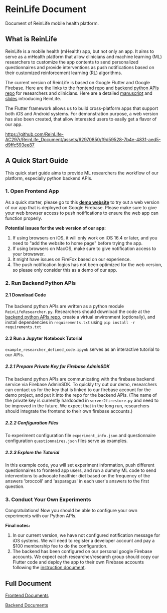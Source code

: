 # ReinLife Document

Document of ReinLife mobile health platform.

## What is ReinLife

ReinLife is a mobile health (mHealth) app, but not only an app. It aims to serve as a mHealth platform that allow clinicians and machine learning (ML) researchers to customize the app contents to send personalized questionnaires and provide interventions as push notifications based on their customized reinforcement learning (RL) algorithms. 

The current version of ReinLife is based on Google Flutter and Google Firebase. Here are the links to the [frontend repo](https://github.com/ReinLife-AC297r/reinlife_flutter) and [backend python APIs repo](https://github.com/ReinLife-AC297r/reinlife_backend_APIs) for researchers and clinicians. Here are a detailed [manuscript](https://github.com/ReinLife-AC297r/ReinLife_Document/blob/main/manuscript_and_slides/AC297r_Final_Report.pdf) and [slides]('https://github.com/ReinLife-AC297r/ReinLife_Document/blob/main/manuscript_and_slides%20Partner%20Final%20Presentation.pdf) introducing ReinLife.

The Flutter framework allows us to build cross-platform apps that support both iOS and Android systems. For demonstration purpose, a web version has also been created, that allow interested users to easily get a flavor of our app.


https://github.com/ReinLife-AC297r/ReinLife_Document/assets/62970850/f9d59528-7b4e-4831-aed5-d9ffc593ee87



## A Quick Start Guide

This quick start guide aims to provide ML researchers the workflow of our platform, especially python backend APIs.

### 1. Open Frontend App

As a quick starter, please go to this [<strong>demo website</strong>](https://flutternotification-ebd50.web.app) to try out a web version of our app that is deployed on Google Firebase. Please make sure to give your web browser access to push notifications to ensure the web app can function properly. 

**Potential issues for the web version of our app:**
1) If using browsers on iOS, it will only work on iOS 16.4 or later, and you need to "add the website to home page" before trying the app.
2) If using browsers on MacOS, make sure to give notification access to your browswer.
3) It might have issues on FireFox based on our experience.
4) The push notification logics has not been optimized for the web version, so please only consider this as a demo of our app.

### 2. Run Backend Python APIs

#### 2.1 Download Code
The backend python APIs are written as a python module `ReinLifeResearcher.py`. Researchers should download the code at the [backend python APIs repo](https://github.com/ReinLife-AC297r/reinlife_backend_APIs), create a virtual environment (optionally), and install dependencies in `requirements.txt` using `pip install -r requirements.txt`



#### 2.2 Run a Jupyter Notebook Tutorial
`example_researcher_defined_code.ipynb` serves as an interactive tutorial to our APIs.

##### 2.2.1 Prepare Private Key for Firebase AdminSDK
The backend python APIs are communicating with the firebase backend service via Firebase AdminSDK. To quickly try out our demo, researchers can contact us for the key that is linked to our firebase account for the demo project, and put it into the repo for the backend APIs. (The name of the private key is currently hardcoded in `server2firestore.py` and need to be improved in the future. We expect that in the long run, researchers should integrate the frontend to their own firebase accounts.)

##### 2.2.2 Configuration Files
To experiment configuration file `experiment_info.json` and questionnaire configuration `questionnaires.json` files serve as examples.

##### 2.2.3 Explore the Tutorial
In this example code, you will set experiment information, push different questionnaires to frontend app users, and run a dummy ML code to send interventions to advocate healthier diet based on the frequency of the answers 'broccoli' and 'asparagus' in each user's answers to the first question.

### 3. Conduct Your Own Experiments
Congratulations! Now you should be able to configure your own experiments with our Python APIs.

**Final notes:**
1) In our current version, we have not configured notification message for iOS systems. We will need to register a developer account and pay a $100 membership fee to do the configuration.
2) The backend has been configured on our personal google Firebase accounts. We expect each researcher/research group should copy our Flutter code and deploy the app to their own Firebase accounts following the [instruction document](https://tbd).

## Full Document
[Frontend Documents](https://tbd)

[Backend Documents](https://tbd)



 











